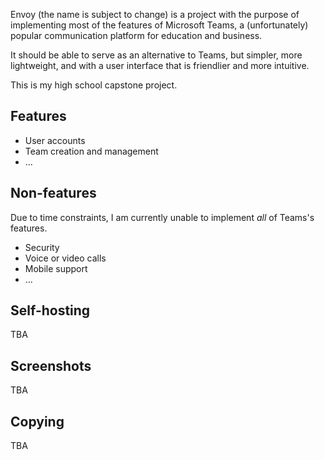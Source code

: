 Envoy (the name is subject to change)
is a project with the purpose of implementing
most of the features of Microsoft Teams,
a (unfortunately) popular communication platform
for education and business.

It should be able to serve as an alternative to Teams,
but simpler, more lightweight,
and with a user interface that is friendlier and more intuitive.

This is my high school capstone project. 

## Features

- User accounts
- Team creation and management
- ...

## Non-features

Due to time constraints,
I am currently unable to implement *all* of Teams's features.

- Security
- Voice or video calls
- Mobile support
- ...

## Self-hosting

TBA

## Screenshots

TBA

## Copying

TBA


